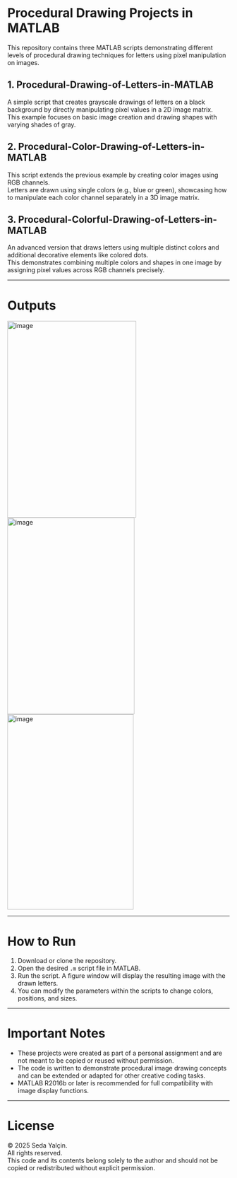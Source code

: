 # Procedural Drawing Projects in MATLAB

This repository contains three MATLAB scripts demonstrating different levels of procedural drawing techniques for letters using pixel manipulation on images.

## 1. Procedural-Drawing-of-Letters-in-MATLAB

A simple script that creates grayscale drawings of letters on a black background by directly manipulating pixel values in a 2D image matrix.  
This example focuses on basic image creation and drawing shapes with varying shades of gray.

## 2. Procedural-Color-Drawing-of-Letters-in-MATLAB

This script extends the previous example by creating color images using RGB channels.  
Letters are drawn using single colors (e.g., blue or green), showcasing how to manipulate each color channel separately in a 3D image matrix.

## 3. Procedural-Colorful-Drawing-of-Letters-in-MATLAB

An advanced version that draws letters using multiple distinct colors and additional decorative elements like colored dots.  
This demonstrates combining multiple colors and shapes in one image by assigning pixel values across RGB channels precisely.

---

# Outputs
<img width="292" height="445" alt="image" src="https://github.com/user-attachments/assets/6396ebb4-91dd-4284-baf8-8558a6d856c8" />
<img width="288" height="445" alt="image" src="https://github.com/user-attachments/assets/8376863a-7786-48a4-ad1b-3c2d264d963a" />
<img width="286" height="442" alt="image" src="https://github.com/user-attachments/assets/8609aabe-d352-415c-89e3-ef242e305017" />


---

# How to Run

1. Download or clone the repository.
2. Open the desired `.m` script file in MATLAB.
3. Run the script. A figure window will display the resulting image with the drawn letters.
4. You can modify the parameters within the scripts to change colors, positions, and sizes.

---

# Important Notes

- These projects were created as part of a personal assignment and are not meant to be copied or reused without permission.
- The code is written to demonstrate procedural image drawing concepts and can be extended or adapted for other creative coding tasks.
- MATLAB R2016b or later is recommended for full compatibility with image display functions.

---

# License

© 2025 Seda Yalçin.  
All rights reserved.  
This code and its contents belong solely to the author and should not be copied or redistributed without explicit permission.

